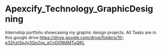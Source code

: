 # Apexcify_Technology_GraphicDesigning
Internship portfolio showcasing my graphic design projects.
All Tasks are in this google drive
https://drive.google.com/drive/folders/10-e32hztSpJy3Qo2qu_eCnD0WdMTuQKL
